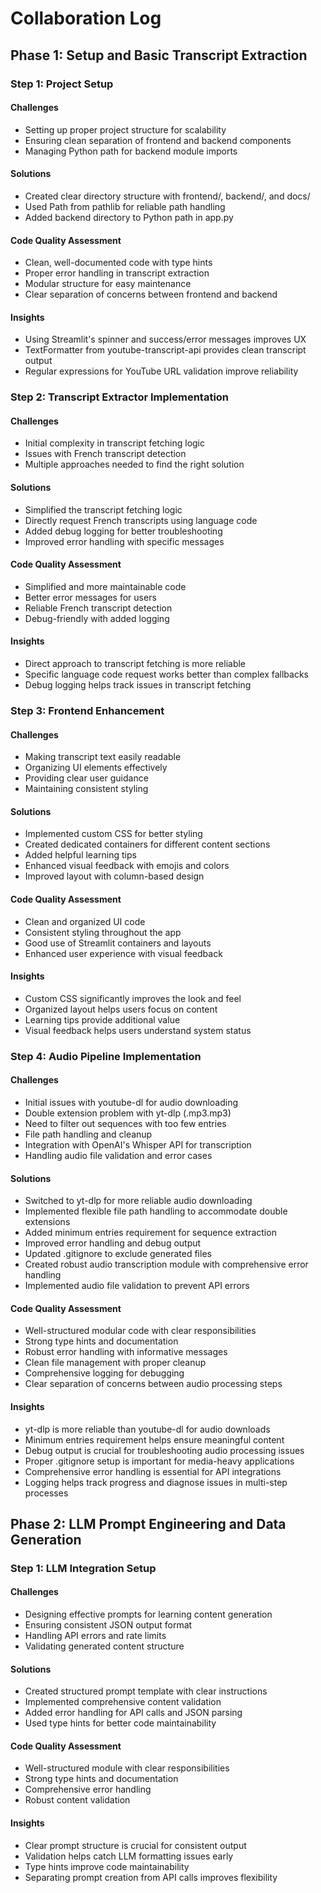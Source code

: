 # Collaboration Log

## Phase 1: Setup and Basic Transcript Extraction

### Step 1: Project Setup

#### Challenges
- Setting up proper project structure for scalability
- Ensuring clean separation of frontend and backend components
- Managing Python path for backend module imports

#### Solutions
- Created clear directory structure with frontend/, backend/, and docs/
- Used Path from pathlib for reliable path handling
- Added backend directory to Python path in app.py

#### Code Quality Assessment
- Clean, well-documented code with type hints
- Proper error handling in transcript extraction
- Modular structure for easy maintenance
- Clear separation of concerns between frontend and backend

#### Insights
- Using Streamlit's spinner and success/error messages improves UX
- TextFormatter from youtube-transcript-api provides clean transcript output
- Regular expressions for YouTube URL validation improve reliability

### Step 2: Transcript Extractor Implementation

#### Challenges
- Initial complexity in transcript fetching logic
- Issues with French transcript detection
- Multiple approaches needed to find the right solution

#### Solutions
- Simplified the transcript fetching logic
- Directly request French transcripts using language code
- Added debug logging for better troubleshooting
- Improved error handling with specific messages

#### Code Quality Assessment
- Simplified and more maintainable code
- Better error messages for users
- Reliable French transcript detection
- Debug-friendly with added logging

#### Insights
- Direct approach to transcript fetching is more reliable
- Specific language code request works better than complex fallbacks
- Debug logging helps track issues in transcript fetching

### Step 3: Frontend Enhancement

#### Challenges
- Making transcript text easily readable
- Organizing UI elements effectively
- Providing clear user guidance
- Maintaining consistent styling

#### Solutions
- Implemented custom CSS for better styling
- Created dedicated containers for different content sections
- Added helpful learning tips
- Enhanced visual feedback with emojis and colors
- Improved layout with column-based design

#### Code Quality Assessment
- Clean and organized UI code
- Consistent styling throughout the app
- Good use of Streamlit containers and layouts
- Enhanced user experience with visual feedback

#### Insights
- Custom CSS significantly improves the look and feel
- Organized layout helps users focus on content
- Learning tips provide additional value
- Visual feedback helps users understand system status

### Step 4: Audio Pipeline Implementation

#### Challenges
- Initial issues with youtube-dl for audio downloading
- Double extension problem with yt-dlp (.mp3.mp3)
- Need to filter out sequences with too few entries
- File path handling and cleanup
- Integration with OpenAI's Whisper API for transcription
- Handling audio file validation and error cases

#### Solutions
- Switched to yt-dlp for more reliable audio downloading
- Implemented flexible file path handling to accommodate double extensions
- Added minimum entries requirement for sequence extraction
- Improved error handling and debug output
- Updated .gitignore to exclude generated files
- Created robust audio transcription module with comprehensive error handling
- Implemented audio file validation to prevent API errors

#### Code Quality Assessment
- Well-structured modular code with clear responsibilities
- Strong type hints and documentation
- Robust error handling with informative messages
- Clean file management with proper cleanup
- Comprehensive logging for debugging
- Clear separation of concerns between audio processing steps

#### Insights
- yt-dlp is more reliable than youtube-dl for audio downloads
- Minimum entries requirement helps ensure meaningful content
- Debug output is crucial for troubleshooting audio processing issues
- Proper .gitignore setup is important for media-heavy applications
- Comprehensive error handling is essential for API integrations
- Logging helps track progress and diagnose issues in multi-step processes

## Phase 2: LLM Prompt Engineering and Data Generation

### Step 1: LLM Integration Setup

#### Challenges
- Designing effective prompts for learning content generation
- Ensuring consistent JSON output format
- Handling API errors and rate limits
- Validating generated content structure

#### Solutions
- Created structured prompt template with clear instructions
- Implemented comprehensive content validation
- Added error handling for API calls and JSON parsing
- Used type hints for better code maintainability

#### Code Quality Assessment
- Well-structured module with clear responsibilities
- Strong type hints and documentation
- Comprehensive error handling
- Robust content validation

#### Insights
- Clear prompt structure is crucial for consistent output
- Validation helps catch LLM formatting issues early
- Type hints improve code maintainability
- Separating prompt creation from API calls improves flexibility 
